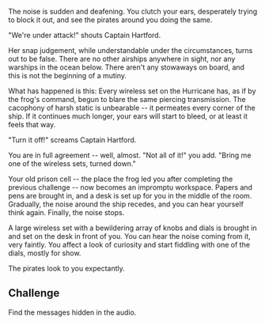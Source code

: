 The noise is sudden and deafening. You clutch your ears, desperately trying to block it out, and see the pirates around you doing the same.

"We're under attack!" shouts Captain Hartford.

Her snap judgement, while understandable under the circumstances, turns out to be false. There are no other airships anywhere in sight, nor any warships in the ocean below. There aren't any stowaways on board, and this is not the beginning of a mutiny.

What has happened is this: Every wireless set on the Hurricane has, as if by the frog's command, begun to blare the same piercing transmission. The cacophony of harsh static is unbearable -- it permeates every corner of the ship. If it continues much longer, your ears will start to bleed, or at least it feels that way.

"Turn it off!" screams Captain Hartford.

You are in full agreement -- well, almost. "Not all of it!" you add. "Bring me one of the wireless sets, turned down."

Your old prison cell -- the place the frog led you after completing the previous challenge -- now becomes an impromptu workspace. Papers and pens are brought in, and a desk is set up for you in the middle of the room. Gradually, the noise around the ship recedes, and you can hear yourself think again. Finally, the noise stops.

A large wireless set with a bewildering array of knobs and dials is brought in and set on the desk in front of you. You can hear the noise coming from it, very faintly. You affect a look of curiosity and start fiddling with one of the dials, mostly for show.

The pirates look to you expectantly.

## Challenge

Find the messages hidden in the audio.
